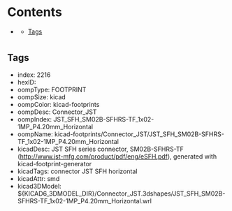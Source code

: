 



Contents
========

* [](#)
	* [Tags](#tags)

# 

## Tags

- index: 2216
- hexID: 
- oompType: FOOTPRINT
- oompSize: kicad
- oompColor: kicad-footprints
- oompDesc: Connector_JST
- oompIndex: JST_SFH_SM02B-SFHRS-TF_1x02-1MP_P4.20mm_Horizontal
- oompName: kicad-footprints/Connector_JST/JST_SFH_SM02B-SFHRS-TF_1x02-1MP_P4.20mm_Horizontal
- kicadDesc: JST SFH series connector, SM02B-SFHRS-TF (http://www.jst-mfg.com/product/pdf/eng/eSFH.pdf), generated with kicad-footprint-generator
- kicadTags: connector JST SFH horizontal
- kicadAttr: smd
- kicad3DModel: ${KICAD6_3DMODEL_DIR}/Connector_JST.3dshapes/JST_SFH_SM02B-SFHRS-TF_1x02-1MP_P4.20mm_Horizontal.wrl
